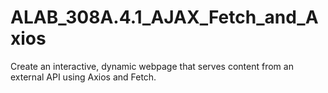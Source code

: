 # ALAB_308A.4.1_AJAX_Fetch_and_Axios
Create an interactive, dynamic webpage that serves content from an external API using Axios and Fetch.
